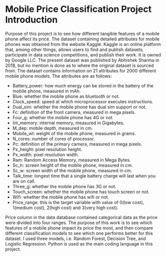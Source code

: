 # Mobile Price Classification Project Introduction
Purpose of this project is to see how different tangible features of a mobile phone affect its price. The dataset containing detailed attributes for mobile phones was obtained from the website Kaggle. Kaggle is an online platform that, among other things, allows users to find and publish datasets, participate in data science competitions, and publish their work. It is owned by Google LLC. The present dataset was published by Abhishek Sharma in 2018, but no mention is done as to where the original dataset is sourced from.
The dataset contains information on 21 attributes for 2000 different mobile phone models. The attributes are as follows:
- Battery_power: how much energy can be stored in the battery of the mobile phone, measured in mAh.
- Blue: whether the mobile phone as bluetooth or not.
- Clock_speed: speed at which microprocessor executes instructions.
- Dual_sim: whether the mobile phone has dual sim support or not.
- Fc: definition of the front camera, measured in mega pixels.
- Four_g: whether the mobile phone has 4G or not
- Int_memory: internal memory, measured in Gigabytes.
- M_dep: mobile depth, measured in cm.
- Mobile_wt: weight of the mobile phone, measured in grams.
- N_cores: number of cores of processor.
- Pc: definition of the primary camera, measured in mega pixels.
- Px_height: pixel resolution height.
- Px_width: pixel resolution width.
- Ram: Random Access Memory, measured in Mega Bytes.
- Sc_h: screen height of the mobile phone, measured in cm.
- Sc_w: screen width of the mobile phone, measured in cm.
- Talk_time: longest time that a single battery charge will last when you are on call.
- Three_g: whether the mobile phone has 3G or not.
- Touch_screen: whether the mobile phone has touch screen or not.
- Wifi: whether the mobile phone has wifi or not.
- Price_range: this is the target variable with value of 0(low cost), 1(medium cost), 2(high cost) and 3(very high cost).

Price column in the data database contained categorical data as the price were divided into four ranges. The purpose of this work is to see which features of a mobile phone impact its price the most, and then compare different classification models to see which one performs better for this dataset. I used three models, i.e. Random Forest, Decision Tree, and Logistic Regression. Python is used as the main coding language in this project.   
